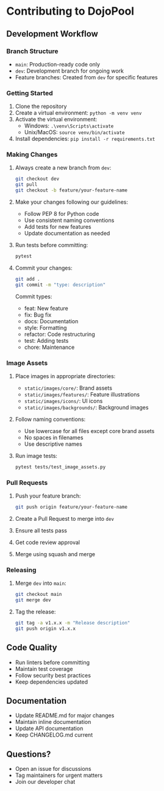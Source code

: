 # Contributing to DojoPool

## Development Workflow

### Branch Structure
- `main`: Production-ready code only
- `dev`: Development branch for ongoing work
- Feature branches: Created from `dev` for specific features

### Getting Started
1. Clone the repository
2. Create a virtual environment: `python -m venv venv`
3. Activate the virtual environment:
   - Windows: `.\venv\Scripts\activate`
   - Unix/MacOS: `source venv/bin/activate`
4. Install dependencies: `pip install -r requirements.txt`

### Making Changes
1. Always create a new branch from `dev`:
   ```bash
   git checkout dev
   git pull
   git checkout -b feature/your-feature-name
   ```

2. Make your changes following our guidelines:
   - Follow PEP 8 for Python code
   - Use consistent naming conventions
   - Add tests for new features
   - Update documentation as needed

3. Run tests before committing:
   ```bash
   pytest
   ```

4. Commit your changes:
   ```bash
   git add .
   git commit -m "type: description"
   ```
   Commit types:
   - feat: New feature
   - fix: Bug fix
   - docs: Documentation
   - style: Formatting
   - refactor: Code restructuring
   - test: Adding tests
   - chore: Maintenance

### Image Assets
1. Place images in appropriate directories:
   - `static/images/core/`: Brand assets
   - `static/images/features/`: Feature illustrations
   - `static/images/icons/`: UI icons
   - `static/images/backgrounds/`: Background images

2. Follow naming conventions:
   - Use lowercase for all files except core brand assets
   - No spaces in filenames
   - Use descriptive names

3. Run image tests:
   ```bash
   pytest tests/test_image_assets.py
   ```

### Pull Requests
1. Push your feature branch:
   ```bash
   git push origin feature/your-feature-name
   ```

2. Create a Pull Request to merge into `dev`
3. Ensure all tests pass
4. Get code review approval
5. Merge using squash and merge

### Releasing
1. Merge `dev` into `main`:
   ```bash
   git checkout main
   git merge dev
   ```

2. Tag the release:
   ```bash
   git tag -a v1.x.x -m "Release description"
   git push origin v1.x.x
   ```

## Code Quality
- Run linters before committing
- Maintain test coverage
- Follow security best practices
- Keep dependencies updated

## Documentation
- Update README.md for major changes
- Maintain inline documentation
- Update API documentation
- Keep CHANGELOG.md current

## Questions?
- Open an issue for discussions
- Tag maintainers for urgent matters
- Join our developer chat 